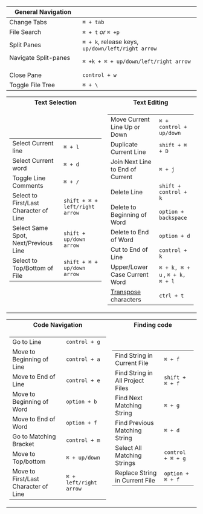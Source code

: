 |General Navigation||
|--|--|
|Change Tabs|`⌘ + tab`|
|File Search| `⌘ + t` *or* `⌘ +p` |
|Split Panes|`⌘ + k`, release keys, `up/down/left/right arrow`|
|Navigate Split-panes ‎ ‎ ‎ ‎ ‎ ‎ ‎ ‎ ‎ ‎ ‎ ‎‎|`⌘ +k + ⌘ + up/down/left/right arrow`|
|Close Pane|`control + w`|
|Toggle File Tree|`⌘ + \` |

<table>
<tr><th>Text Selection</th><th>Text Editing</th></tr>
<tr><td>

|||
|--|--|
|Select Current line|`⌘ + l`|
|Select Current word|`⌘ + d`|
|Toggle Line Comments|`⌘ + /`|
|Select to First/Last Character of Line|`shift + ⌘ + left/right arrow`|
|Select Same Spot, Next/Previous Line ‎ ‎|`shift + up/down arrow`|
|Select to Top/Bottom of File|`shift + ⌘ + up/down arrow`|


</td><td>

|||
|--|--|
|Move Current Line Up or Down|`⌘ + control + up/down`|
|Duplicate Current Line|`shift + ⌘ + D`|
|Join Next Line to End of Current ‎ ‎ ‎ ‎ ‎ ‎ ‎ ‎ ‎ ‎ ‎|`⌘ + j`|
|Delete Line|`shift + control + k`|
|Delete to Beginning of Word|`option + backspace`|
|Delete to End of Word|`option + d`|
|Cut to End of Line|`control + k`|
|Upper/Lower Case Current Word|`⌘ + k, ⌘ + u` , `⌘ + k, ⌘ + l`|
|[Transpose](https://discuss.atom.io/t/why-do-we-need-feature-like-transpose-character/18090) characters |`ctrl + t`|

</td></tr> </table>

<table>
<tr><th>Code Navigation</th><th>Finding code</th></tr>
<tr><td>

|||
|--|--|
|Go to Line|`control + g`|
|Move to Beginning of Line|`control + a`|
|Move to End of Line| `control + e`|
|Move to Beginning of Word|`option + b`|
|Move to End of Word|`option + f`|
|Go to Matching Bracket|`control + m`|
|Move to Top/bottom|`⌘ + up/down`|
|Move to First/Last Character of Line ‎ ‎ ‎|`⌘ + left/right arrow`|

</td><td>

|||
|--|--|
|Find String in Current File|`⌘ + f`|
|Find String in All Project Files|`shift + ⌘ + f`|
|Find Next Matching String|`⌘ + g`|
|Find Previous Matching String ‎ ‎ ‎ ‎ ‎ ‎ ‎ ‎ ‎ ‎ ‎ ‎ ‎ ‎ ‎|`⌘ + d`|
|Select All Matching Strings|`control + ⌘ + g`|
|Replace String in Current File|`option + ⌘ + f`|

</td></tr> </table>
